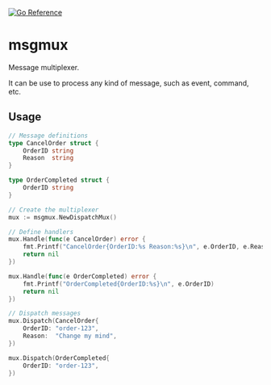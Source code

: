 [![Go Reference](https://pkg.go.dev/badge/github.com/uudashr/msgmux.svg)](https://pkg.go.dev/github.com/uudashr/msgmux)

# msgmux
Message multiplexer.

It can be use to process any kind of message, such as event, command, etc.

## Usage

```go
// Message definitions
type CancelOrder struct {
    OrderID string
    Reason  string
}

type OrderCompleted struct {
    OrderID string
}

// Create the multiplexer
mux := msgmux.NewDispatchMux()

// Define handlers
mux.Handle(func(e CancelOrder) error {
    fmt.Printf("CancelOrder{OrderID:%s Reason:%s}\n", e.OrderID, e.Reason)
    return nil
})

mux.Handle(func(e OrderCompleted) error {
    fmt.Printf("OrderCompleted{OrderID:%s}\n", e.OrderID)
    return nil
})

// Dispatch messages
mux.Dispatch(CancelOrder{
    OrderID: "order-123",
    Reason:  "Change my mind",
})

mux.Dispatch(OrderCompleted{
    OrderID: "order-123",
})
```
